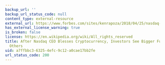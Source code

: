 ```yaml
---
backup_url: ''
backup_url_status_code: null
content_type: external-resource
external_url: https://www.forbes.com/sites/kenrapoza/2018/04/25/nasdaq-ceo-bitcoin-trading-cryptocurrency/#66ad6b2d13f4
has_external_license_warning: true
is_broken: false
license: https://en.wikipedia.org/wiki/All_rights_reserved
title: After Nasdaq CEO Blesses Cryptocurrency, Investors See Bigger Future for Bitcoin,
  Others
uid: a7ffbbc3-6325-4efc-9c12-a0cae17bb2fe
url_status_code: 200
---
```

